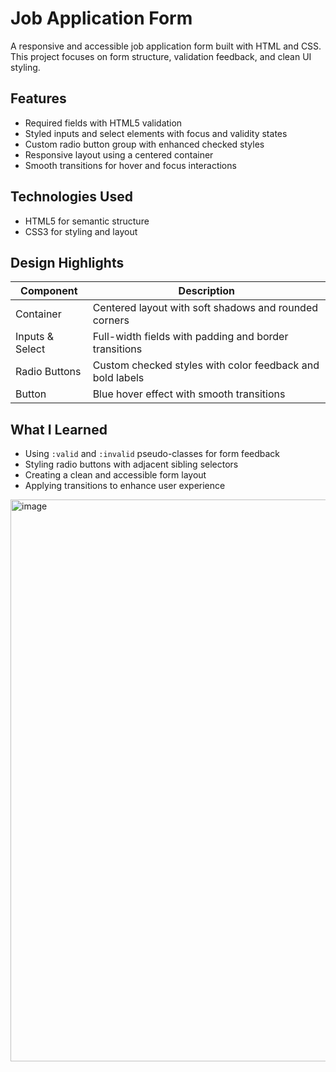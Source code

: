 # Job Application Form

A responsive and accessible job application form built with HTML and CSS. This project focuses on form structure, validation feedback, and clean UI styling.

## Features

- Required fields with HTML5 validation
- Styled inputs and select elements with focus and validity states
- Custom radio button group with enhanced checked styles
- Responsive layout using a centered container
- Smooth transitions for hover and focus interactions

## Technologies Used

- HTML5 for semantic structure
- CSS3 for styling and layout

## Design Highlights

| Component       | Description                                                  |
|----------------|--------------------------------------------------------------|
| Container       | Centered layout with soft shadows and rounded corners        |
| Inputs & Select | Full-width fields with padding and border transitions        |
| Radio Buttons   | Custom checked styles with color feedback and bold labels    |
| Button          | Blue hover effect with smooth transitions                    |

## What I Learned

- Using `:valid` and `:invalid` pseudo-classes for form feedback
- Styling radio buttons with adjacent sibling selectors
- Creating a clean and accessible form layout
- Applying transitions to enhance user experience

<img width="1490" height="899" alt="image" src="https://github.com/user-attachments/assets/8ebce2b7-fbfe-4821-bdc2-84fa2e324c04" />
